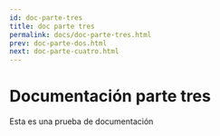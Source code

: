 ```yaml
---
id: doc-parte-tres
title: doc parte tres
permalink: docs/doc-parte-tres.html
prev: doc-parte-dos.html
next: doc-parte-cuatro.html
---
```

# Documentación parte tres
Esta es una prueba de documentación
